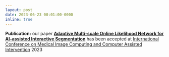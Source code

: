 ```yaml
---
layout: post
date: 2023-06-23 00:01:00-0000
inline: true
---
```


<b style="font-weight: bold;">Publication:</b> our paper <a href="https://arxiv.org/pdf/2303.13696.pdf" target="_blank" style="font-weight: bold;">Adaptive Multi-scale Online Likelihood Network for AI-assisted Interactive Segmentation</a> has been accepted at <a href="https://conferences.miccai.org/2023/en/" target="blank">International Conference on Medical Image Computing and Computer Assisted Intervention</a> 2023
